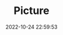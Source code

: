 ---
weight: 1
images:
- /images/edited/50.jpeg
title: Picture
date: 2022-10-24 22:59:53
tags:
- luminar
- work
---